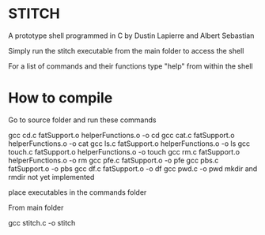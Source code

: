 # STITCH
A prototype shell programmed in C 
by Dustin Lapierre and Albert Sebastian

Simply run the stitch executable from the main folder to access the shell

For a list of commands and their functions type "help" from within the shell

# How to compile

Go to source folder and run these commands

gcc cd.c fatSupport.o helperFunctions.o -o cd
gcc cat.c fatSupport.o helperFunctions.o -o cat
gcc ls.c fatSupport.o helperFunctions.o -o ls
gcc touch.c fatSupport.o helperFunctions.o -o touch
gcc rm.c fatSupport.o helperFunctions.o -o rm
gcc pfe.c fatSupport.o -o pfe
gcc pbs.c fatSupport.o -o pbs
gcc df.c fatSupport.o -o df
gcc pwd.c -o pwd
mkdir and rmdir not yet implemented

place executables in the commands folder

From main folder

gcc stitch.c -o stitch

